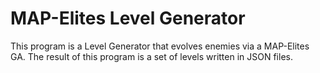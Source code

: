 # MAP-Elites Level Generator

This program is a Level Generator that evolves enemies via a MAP-Elites GA.
The result of this program is a set of levels written in JSON files.